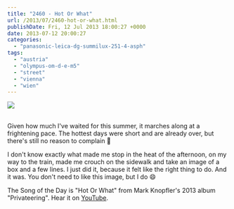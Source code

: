 ```yaml
---
title: "2460 - Hot Or What"
url: /2013/07/2460-hot-or-what.html
publishDate: Fri, 12 Jul 2013 18:00:27 +0000
date: 2013-07-12 20:00:27
categories: 
  - "panasonic-leica-dg-summilux-251-4-asph"
tags: 
  - "austria"
  - "olympus-om-d-e-m5"
  - "street"
  - "vienna"
  - "wien"
---
```

<div class="container">
<div class="center"><a target="_blank" href="https://d25zfm9zpd7gm5.cloudfront.net/1200x1200/2013/20130702_151137_lr.jpg"><img src="https://d25zfm9zpd7gm5.cloudfront.net/0600x0600/2013/20130702_151137_lr.jpg" /></a></div>
</div>
<br />

Given how much I've waited for this summer, it marches along at a frightening pace. The hottest days were short and are already over, but there's still no reason to complain 🙂

 I don't know exactly what made me stop in the heat of the afternoon, on my way to the train, made me crouch on the sidewalk and take an image of a box and a few lines. I just did it, because it felt like the right thing to do. And it was. You don't need to like this image, but I do 😄

The Song of the Day is "Hot Or What" from Mark Knopfler's 2013 album "Privateering". Hear it on <a href="http://www.youtube.com/watch?v=g0L6SHx7TIQ" target="_blank">YouTube</a>.
